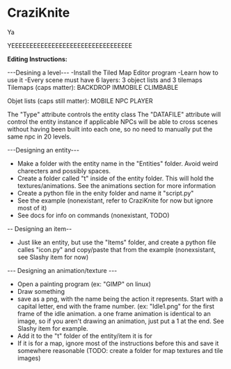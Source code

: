 # CraziKnite
Ya

YEEEEEEEEEEEEEEEEEEEEEEEEEEEEEEEEE


**Editing Instructions:**


---Desining a level---
  -Install the Tiled Map Editor program
  -Learn how to use it
  -Every scene must have 6 layers: 3 object lists and 3 tilemaps
  Tilemaps (caps matter):
  BACKDROP
  IMMOBILE
  CLIMBABLE
  
  Objet lists (caps still matter):
  MOBILE
  NPC
  PLAYER
  
  The "Type" attribute controls the entity class
  The "DATAFILE" attribute will control the entity instance if applicable
  NPCs will be able to cross scenes without having been built into each one, so no need to manually put the same npc in 20 levels.
  
---Designing an entity---

  - Make a folder with the entity name in the "Entities" folder. Avoid weird charecters and possibly spaces.
  - Create a folder called "t" inside of the entity folder. This will hold the textures/animations. See the animations section for more information
  - Create a python file in the enity folder and name it "script.py"
  - See the example (nonexistant, refer to CraziKnite for now but ignore most of it)
  - See docs for info on commands (nonexistant, TODO)

-- Designing an item--
 - Just like an entity, but use the "Items" folder, and create a python file calles "icon.py" and copy/paste that from the example (nonexsistant, see Slashy item for now)

--- Designing an animation/texture ---

  - Open a painting program (ex: "GIMP" on linux)
  - Draw something
  - save as a png, with the name being the action it represents. Start with a capital letter, end with the frame number. (ex: "Idle1.png" for the first frame of the idle animation. a one frame animation is identical to an image, so if you aren't drawing an animation, just put a 1 at the end. See Slashy item for example.
  - Add it to the "t" folder of the entity/item it is for
- If it is for a map, ignore most of the instructions before this and save it somewhere reasonable (TODO: create a folder for map textures and tile images)
